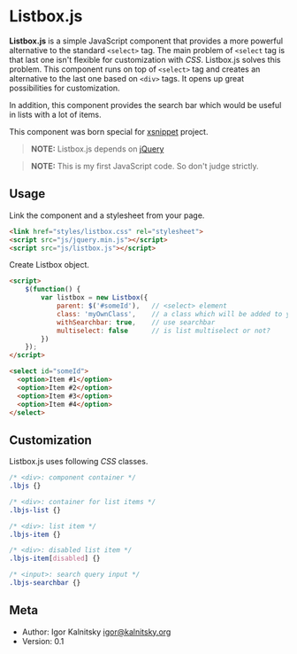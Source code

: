 # Listbox.js

**Listbox.js** is a simple JavaScript component that provides a more powerful
alternative to the standard ``<select>`` tag. The main problem of ``<select``
tag is that last one isn't flexible for customization with *CSS*. Listbox.js
solves this problem. This component runs on top of ``<select>`` tag and
creates an alternative to the last one based on ``<div>`` tags. It opens up
great possibilities for customization.

In addition, this component provides the search bar which would be useful in
lists with a lot of items.

This component was born special for [xsnippet](http://www.xsnippet.org/)
project.

> **NOTE:** Listbox.js depends on [jQuery](http://jquery.com/)

> **NOTE:** This is my first JavaScript code. So don't judge strictly.

## Usage

Link the component and a stylesheet from your page.

```html
<link href="styles/listbox.css" rel="stylesheet">
<script src="js/jquery.min.js"></script>
<script src="js/listbox.js"></script>
```

Create Listbox object.

```html
<script>
    $(function() {
        var listbox = new Listbox({
            parent: $('#someId'),   // <select> element
            class: 'myOwnClass',    // a class which will be added to your list
            withSearchbar: true,    // use searchbar
            multiselect: false      // is list multiselect or not?
        })
    });
</script>

<select id="someId">
  <option>Item #1</option>
  <option>Item #2</option>
  <option>Item #3</option>
  <option>Item #4</option>
</select>
```


## Customization

Listbox.js uses following *CSS* classes.

```css
/* <div>: component container */
.lbjs {}

/* <div>: container for list items */
.lbjs-list {}

/* <div>: list item */
.lbjs-item {}

/* <div>: disabled list item */
.lbjs-item[disabled] {}

/* <input>: search query input */
.lbjs-searchbar {}
```


## Meta

* Author: Igor Kalnitsky <igor@kalnitsky.org>
* Version: 0.1
